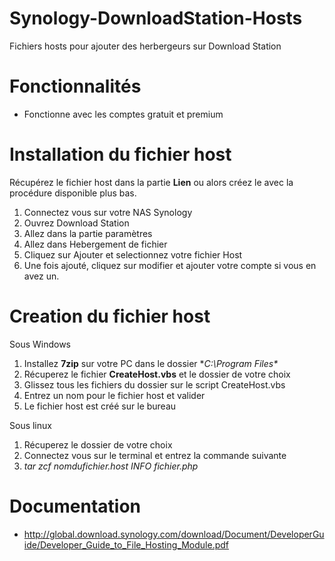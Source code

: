 # Synology-DownloadStation-Hosts
Fichiers hosts pour ajouter des herbergeurs sur Download Station

# Fonctionnalités
- Fonctionne avec les comptes gratuit et premium

# Installation du fichier host
Récupérez le fichier host dans la partie **Lien** ou alors créez le avec la procédure disponible plus bas.

1. Connectez vous sur votre NAS Synology
2. Ouvrez Download Station
3. Allez dans la partie paramètres
4. Allez dans Hebergement de fichier
5. Cliquez sur Ajouter et selectionnez votre fichier Host
6. Une fois ajouté, cliquez sur modifier et ajouter votre compte si vous en avez un.

# Creation du fichier host
Sous Windows

1. Installez **7zip** sur votre PC dans le dossier **C:\Program Files\**
2. Récuperez le fichier **CreateHost.vbs** et le dossier de votre choix
2. Glissez tous les fichiers du dossier sur le script CreateHost.vbs
3. Entrez un nom pour le fichier host et valider
4. Le fichier host est créé sur le bureau

Sous linux

1. Récuperez le dossier de votre choix
2. Connectez vous sur le terminal et entrez la commande suivante
3. *tar zcf nomdufichier.host INFO fichier.php*

# Documentation
- http://global.download.synology.com/download/Document/DeveloperGuide/Developer_Guide_to_File_Hosting_Module.pdf
